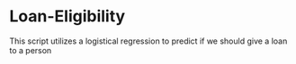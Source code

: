 # Loan-Eligibility
This script utilizes a logistical regression to predict if we should give a loan to a person
